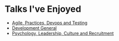 # Talks I've Enjoyed

- [Agile, Practices, Devops and Testing](Agile.md)
- [Development General](Development.md)
- [Psychology, Leadership, Culture and Recruitment](PsychologyLeadership.md)
